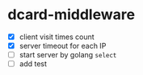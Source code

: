 # dcard-middleware
- [X] client visit times count
- [X] server timeout for each IP
- [ ] start server by golang `select`
- [ ] add test